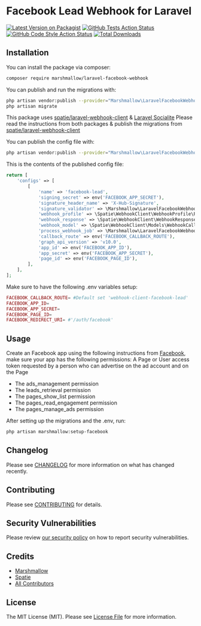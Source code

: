 # Facebook Lead Webhook for Laravel

[![Latest Version on Packagist](https://img.shields.io/packagist/v/marshmallow/laravel-facebook-webhook.svg?style=flat-square)](https://packagist.org/packages/marshmallow/laravel-facebook-webhook)
[![GitHub Tests Action Status](https://img.shields.io/github/workflow/status/marshmallow-packages/laravel-facebook-webhook/run-tests?label=tests)](https://github.com/marshmallow-packages/laravel-facebook-webhook/actions?query=workflow%3Arun-tests+branch%3Amaster)
[![GitHub Code Style Action Status](https://img.shields.io/github/workflow/status/marshmallow-packages/laravel-facebook-webhook/Check%20&%20fix%20styling?label=code%20style)](https://github.com/marshmallow-packages/laravel-facebook-webhook/actions?query=workflow%3A"Check+%26+fix+styling"+branch%3Amaster)
[![Total Downloads](https://img.shields.io/packagist/dt/marshmallow-packages/laravel-facebook-webhook.svg?style=flat-square)](https://packagist.org/packages/marshmallow-packages/laravel-facebook-webhook)

## Installation

You can install the package via composer:

```bash
composer require marshmallow/laravel-facebook-webhook
```

You can publish and run the migrations with:

```bash
php artisan vendor:publish --provider="Marshmallow\LaravelFacebookWebhook\LaravelFacebookWebhookServiceProvider" --tag="laravel-facebook-webhook-migrations"
php artisan migrate
```

This package uses [spatie/laravel-webhook-client](https://github.com/spatie/laravel-webhook-client) & [Laravel Socialite](https://socialiteproviders.com/Facebook/)
Please read the instructions from both packages & publish the migrations from [spatie/laravel-webhook-client](https://github.com/spatie/laravel-webhook-client)

You can publish the config file with:

```bash
php artisan vendor:publish --provider="Marshmallow\LaravelFacebookWebhook\LaravelFacebookWebhookServiceProvider" --tag="laravel-facebook-webhook-config"
```

This is the contents of the published config file:

```php
return [
    'configs' => [
        [
            'name' => 'facebook-lead',
            'signing_secret' => env('FACEBOOK_APP_SECRET'),
            'signature_header_name' => 'X-Hub-Signature',
            'signature_validator' => \Marshmallow\LaravelFacebookWebhook\SignatureValidator\FacebookSignatureValidator::class,
            'webhook_profile' => \Spatie\WebhookClient\WebhookProfile\ProcessEverythingWebhookProfile::class,
            'webhook_response' => \Spatie\WebhookClient\WebhookResponse\DefaultRespondsTo::class,
            'webhook_model' => \Spatie\WebhookClient\Models\WebhookCall::class,
            'process_webhook_job' => \Marshmallow\LaravelFacebookWebhook\Jobs\ProcessFacebookLeadWebhookJob::class,
            'callback_route' => env('FACEBOOK_CALLBACK_ROUTE'),
            'graph_api_version' => 'v10.0',
            'app_id' => env('FACEBOOK_APP_ID'),
            'app_secret' => env('FACEBOOK_APP_SECRET'),
            'page_id' => env('FACEBOOK_PAGE_ID'),
        ],
    ],
];
```

Make sure to have the following .env variables setup:

```php
FACEBOOK_CALLBACK_ROUTE= #Default set 'webhook-client-facebook-lead'
FACEBOOK_APP_ID=
FACEBOOK_APP_SECRET=
FACEBOOK_PAGE_ID=
FACEBOOK_REDIRECT_URI= #'/auth/facebook'
```

## Usage

Create an Facebook app using the following instructions from [Facebook](https://developers.facebook.com/docs/development/register), make sure your app has the following permissions:
A Page or User access token requested by a person who can advertise on the ad account and on the Page

-   The ads_management permission
-   The leads_retrieval permission
-   The pages_show_list permission
-   The pages_read_engagement permission
-   The pages_manage_ads permission

After setting up the migrations and the .env, run:

```bash
php artisan marshmallow:setup-facebook
```

## Changelog

Please see [CHANGELOG](CHANGELOG.md) for more information on what has changed recently.

## Contributing

Please see [CONTRIBUTING](.github/CONTRIBUTING.md) for details.

## Security Vulnerabilities

Please review [our security policy](../../security/policy) on how to report security vulnerabilities.

## Credits

-   [Marshmallow](https://github.com/marshmallow-packages)
-   [Spatie](https://github.com/spatie)
-   [All Contributors](../../contributors)

## License

The MIT License (MIT). Please see [License File](LICENSE.md) for more information.
